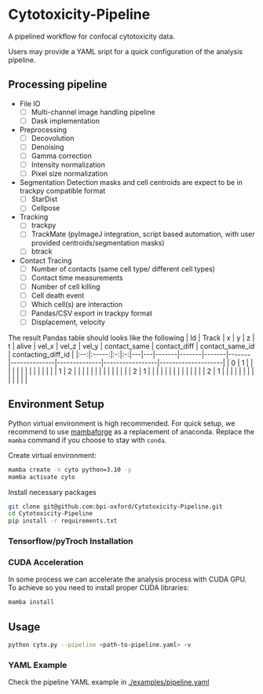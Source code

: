 # Cytotoxicity-Pipeline
A pipelined workflow for confocal cytotoxicity data.

Users may provide a YAML sript for a quick configuration of the analysis pipeline. 

## Processing pipeline
- File IO
  - [ ] Multi-channel image handling pipeline
  - [ ] Dask implementation 
- Preprocessing
  - [ ] Decovolution
  - [ ] Denoising
  - [ ] Gamma correction
  - [ ] Intensity normalization
  - [ ] Pixel size normalization
- Segmentation
  Detection masks and cell centroids are expect to be in trackpy compatible format
  - [ ] StarDist
  - [ ] Cellpose
- Tracking
  - [ ] trackpy
  - [ ] TrackMate (pyImageJ integration, script based automation, with user provided centroids/segmentation masks)
  - [ ] btrack
- Contact Tracing
  - [ ] Number of contacts (same cell type/ different cell types)
  - [ ] Contact time measurements
  - [ ] Number of cell killing
  - [ ] Cell death event
  - [ ] Which cell(s) are interaction
  - [ ] Pandas/CSV export in trackpy format
  - [ ] Displacement, velocity
 
The result Pandas table should looks like the following
| Id | Track | x | y | z | t | alive | vel_x | vel_z | vel_y | contact_same | contact_diff | contact_same_id | contacting_diff_id |
|:--:|:-----:|:-:|:-:|---|---|-------|-------|-------|-------|--------------|--------------|-----------------|--------------------|
|  0 |   1   |   |   |   |   |       |       |       |       |              |              |                 |                    |
|  1 |   2   |   |   |   |   |       |       |       |       |              |              |                 |                    |
|  2 |   1   |   |   |   |   |       |       |       |       |              |              |                 |                    |
|  2 |   1   |   |   |   |   |       |       |       |       |              |              |                 |                    |

## Environment Setup
Python virtual environment is high recommended. For quick setup, we recommend to use [mambaforge](https://github.com/conda-forge/miniforge#miniforge3) as a replacement of anaconda. Replace the `mamba` command if you choose to stay with `conda`.

Create virtual environment:
```bash
mamba create -n cyto python=3.10 -y
mamba activate cyto
```
Install necessary packages

```bash
git clone git@github.com:bpi-oxford/Cytotoxicity-Pipeline.git
cd Cytotoxicity-Pipeline
pip install -r requirements.txt
```

### Tensorflow/pyTroch Installation

### CUDA Acceleration
In some process we can accelerate the analysis process with CUDA GPU. To achieve so you need to install proper CUDA libraries:

```bash
mamba install
```

## Usage

```bash
python cyto.py --pipeline <path-to-pipeline.yaml> -v
```

### YAML Example
Check the pipeline YAML example in [./examples/pipeline.yaml](./examples/pipeline.yaml)